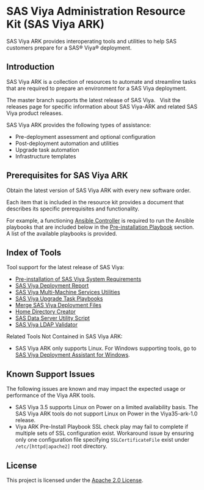 # SAS Viya Administration Resource Kit (SAS Viya ARK)

SAS Viya ARK provides interoperating tools and utilities to help SAS customers prepare for a SAS® Viya® deployment.

## Introduction
SAS Viya ARK is a collection of resources to automate and streamline tasks that are required to prepare an environment for a SAS Viya deployment.

The master branch supports the latest release of SAS Viya.   Visit the releases page for specific information about SAS Viya-ARK and related SAS Viya product releases.

SAS Viya ARK provides the following types of assistance:

  * Pre-deployment assessment and optional configuration
  * Post-deployment automation and utilities
  * Upgrade task automation
  * Infrastructure templates

## Prerequisites for SAS Viya ARK
Obtain the latest version of SAS Viya ARK with every new software order.

Each item that is included in the resource kit provides a document that describes its specific prerequisites and functionality.

For example, a functioning [Ansible Controller](http://docs.ansible.com/ansible/latest/intro_installation.html) is required to run  the Ansible playbooks that are included below in the [Pre-installation Playbook](playbooks/pre-install-playbook) section. A list of the available playbooks is provided.

## Index of Tools
Tool support for the latest release of SAS Viya:

* [Pre-installation of SAS Viya System Requirements](playbooks/pre-install-playbook)
* [SAS Viya Deployment Report](playbooks/deployment-report)
* [SAS Viya Multi-Machine Services Utilities](playbooks/viya-mmsu)
* [SAS Viya Upgrade Task Playbooks](playbooks/viya-upgrade)
* [Merge SAS Viya Deployment Files](playbooks/merge-playbook)
* [Home Directory Creator](playbooks/home-directory-creator)
* [SAS Data Server Utility Script](utilities/postgres/viya)
* [SAS Viya LDAP Validator](playbooks/ldap-validator)

Related Tools Not Contained in SAS Viya ARK:
* SAS Viya ARK only supports Linux.  For Windows supporting tools, go to [SAS Viya Deployment Assistant for Windows](https://support.sas.com/en/documentation/install-center/viya/deployment-tools/34/deployment-assistant-windows.html).

## Known Support Issues
The following issues are known and may impact the expected usage or performance of the Viya ARK tools.

* SAS Viya 3.5 supports Linux on Power on a limited availability basis. The SAS Viya ARK tools do not support Linux on Power in the Viya35-ark-1.0 release.
* Viya ARK Pre-Install Playbook SSL check play may fail to complete if multiple sets of SSL configuration exist.   Workaround issue by ensuring only one configuration file specifying ``SSLCertificateFile`` exist under ``/etc/[httpd|apache2]`` root directory.

## License

This project is licensed under the [Apache 2.0 License](LICENSE).